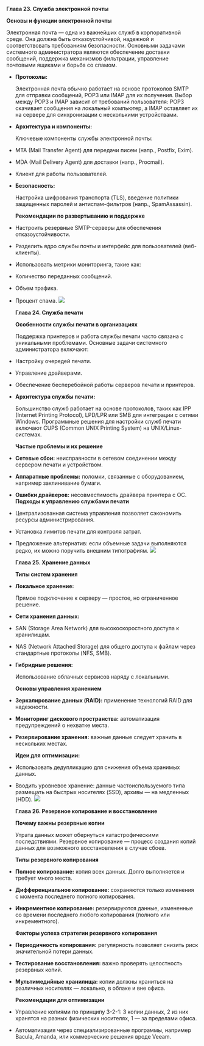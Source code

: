 ﻿**Глава 23. Служба электронной почты** 

**Основы и функции электронной почты** 

Электронная почта — одна из важнейших служб в корпоративной среде. Она должна быть отказоустойчивой, надежной и соответствовать требованиям безопасности. Основными задачами системного администратора являются обеспечение доставки сообщений, поддержка механизмов фильтрации, управление почтовыми ящиками и борьба со спамом.  

- **Протоколы:**  

  Электронная почта обычно работает на основе протоколов SMTP для отправки сообщений, POP3 или IMAP для их получения. Выбор между POP3 и IMAP зависит от требований пользователя: POP3 скачивает сообщения на локальный компьютер, а IMAP оставляет их на сервере для синхронизации с несколькими устройствами.  

- **Архитектура и компоненты:**  

  Ключевые компоненты службы электронной почты:  

- MTA (Mail Transfer Agent) для передачи писем (напр., Postfix, Exim). 
- MDA (Mail Delivery Agent) для доставки (напр., Procmail). 
- Клиент для работы пользователей. 
- **Безопасность:**  

  Настройка шифрования транспорта (TLS), введение политики защищенных паролей и антиспам-фильтров (напр., SpamAssassin).  

  **Рекомендации по развертыванию и поддержке** 

- Настроить резервные SMTP-серверы для обеспечения отказоустойчивости. 
- Разделить ядро службы почты и интерфейс для пользователей (веб-клиенты). 
- Использовать метрики мониторинга, такие как: 
- Количество переданных сообщений. 
- Объем трафика. 
- Процент спама. ![](Aspose.Words.f8fa71fa-e90e-44e4-8596-14be2efb8286.001.png)

  **Глава 24. Служба печати** 

  **Особенности службы печати в организациях** 

  Поддержка принтеров и работа службы печати часто связана с уникальными проблемами. Основные задачи системного администратора включают:  

- Настройку очередей печати. 
- Управление драйверами. 
- Обеспечение бесперебойной работы серверов печати и принтеров. 
- **Архитектура службы печати:**  

  Большинство служб работает на основе протоколов, таких как IPP (Internet Printing Protocol), LPD/LPR или SMB для интеграции с сетями Windows. Программные решения для настройки служб печати включают CUPS (Common UNIX Printing System) на UNIX/Linux- системах.  

  **Частые проблемы и их решение** 

- **Сетевые сбои:** неисправности в сетевом соединении между сервером печати и устройством.  
- **Аппаратные проблемы:** поломки, связанные с оборудованием, например заклинивание бумаги.  
- **Ошибки драйверов:** несовместимость драйвера принтера с ОС.  **Подходы к управлению службами печати** 
- Централизованная система управления позволяет сэкономить ресурсы администрирования. 
- Установка лимитов печати для контроля затрат.  
- Предложение альтернатив: если объемные задачи выполняются редко, их можно поручить внешним типографиям.  ![](Aspose.Words.f8fa71fa-e90e-44e4-8596-14be2efb8286.002.png)

  **Глава 25. Хранение данных** 

  **Типы систем хранения** 

- **Локальное хранение:**  

  Прямое подключение к серверу — простое, но ограниченное решение.  

- **Сети хранения данных:**  
- SAN (Storage Area Network) для высокоскоростного доступа к хранилищам. 
- NAS (Network Attached Storage) для общего доступа к файлам через стандартные протоколы (NFS, SMB).  
- **Гибридные решения:**  

  Использование облачных сервисов наряду с локальными.  

  **Основы управления хранением** 

- **Зеркалирование данных (RAID):** применение технологий RAID для надежности.  
- **Мониторинг дискового пространства:** автоматизация предупреждений о нехватке места.  
- **Резервирование хранения:** важные данные следует хранить в нескольких местах. 

  **Идеи для оптимизации:** 

- Использовать дедупликацию для снижения объема хранимых данных. 
- Вводить уровневое хранение: данные частоиспользуемого типа размещать на быстрых носителях (SSD), архивы — на медленных (HDD). ![](Aspose.Words.f8fa71fa-e90e-44e4-8596-14be2efb8286.003.png)

  **Глава 26. Резервное копирование и восстановление** 

  **Почему важны резервные копии** 

  Утрата данных может обернуться катастрофическими последствиями. Резервное копирование — процесс создания копий данных для возможного восстановления в случае сбоев.  

  **Типы резервного копирования** 

- **Полное копирование:** копия всех данных. Долго выполняется и требует много места. 
- **Дифференциальное копирование:** сохраняются только изменения с момента последнего полного копирования. 
- **Инкрементное копирование:** резервируются данные, измененные со времени последнего любого копирования (полного или инкрементного).  

  **Факторы успеха стратегии резервного копирования** 

- **Периодичность копирования:** регулярность позволяет снизить риск значительной потери данных.  
- **Тестирование восстановления:** важно проверять целостность резервных копий.  
- **Мультимедийные хранилища:** копии должны храниться на различных носителях — локально, в облаке и вне офиса. 

  **Рекомендации для оптимизации** 

- Управление копиями по принципу 3-2-1: 3 копии данных, 2 из них хранятся на разных физических носителях, 1 — за пределами офиса. 
- Автоматизация через специализированные программы, например Bacula, Amanda, или коммерческие решения вроде Veeam.  
